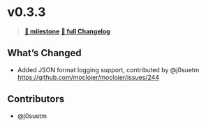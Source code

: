 # v0.3.3

> **[🎯 milestone](https://github.com/moclojer/moclojer/milestone/6?closed=1)**
> **[🔖 full Changelog](https://github.com/moclojer/moclojer/commits/v0.3.3)**

## What’s Changed

* Added JSON format logging support, contributed by @j0suetm <https://github.com/moclojer/moclojer/issues/244>

## Contributors

* @j0suetm
